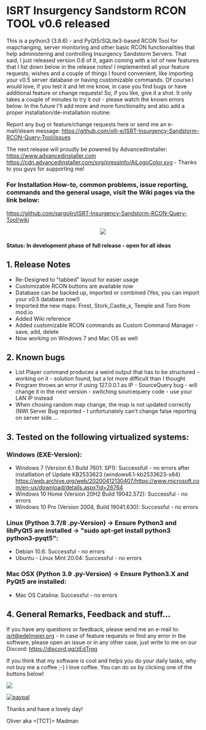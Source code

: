 # ISRT Insurgency Sandstorm RCON TOOL v0.6 released
This is a python3 (3.8.6) - and PyQt5/SQLite3-based RCON Tool for mapchanging, server monitoring and other basic RCON functionalities that help administering and controlling Insurgency Sandstorm Servers. That said, I just released version 0.6 of it, again coming with a lot of new features that I list down below in the release notes! I implemented all your feature requests, wishes and a couple of things I found convenient, like importing your v0.5 server database or having customizable commands. Of course I would love, if you test it and let me know, in case you find bugs or have additional feature or change requests! So, if you like, give it a shot. It only takes a couple of minutes to try it out - please watch the known errors below. In the future I'll add more and more functionality and also add a proper installation/de-installation routine:

Report any bug or feature/change requests here or send me an e-mail/steam message: https://github.com/olli-e/ISRT-Insurgency-Sandstorm-RCON-Query-Tool/issues

The next release will proudly be powered by AdvancedInstaller: https://www.advancedinstaller.com https://cdn.advancedinstaller.com/svg/pressinfo/AiLogoColor.svg - Thanks to you guys for supporting me!

### For Installation How-to, common problems, issue reporting, commands and the general usage, visit the Wiki pages via the link below: 
https://github.com/sargolin/ISRT-Insurgency-Sandstorm-RCON-Query-Tool/wiki

<center><img src="http://src.isrt.info/isrt_v0.6.jpg"></center>

#### Status: In development phase of full release - open for all ideas

## 1. Release Notes
- Re-Designed to "tabbed" layout for easier usage
- Customizable RCON buttons are available now
- Database can be backed up, imported or combined (Yes, you can import your v0.5 database now!)
- Imported the new maps: Frost, Stork_Castle_x, Temple and Toro from mod.io
- Added Wiki reference
- Added customizable RCON commands as Custom Command Manager - save, add, delete
- Now working on Windows 7 and Mac OS as well

## 2. Known bugs
- List Player command produces a weird output that has to be structured - working on it - solution found, but a lot more difficult than I thought
- Program throws an error if using 127.0.0.1 as IP - SourceQuery bug - will change it in the next version - switching sourcequery code - use your LAN IP instead
- When chosing random map change, the map is not updated correctly (NWI Server Bug reported - I unfortunately can't change false reporting on server side....

## 3. Tested on the following virtualized systems:

### Windows (EXE-Version):
- Windows 7 (Version 6.1 Build 7601: SP1): Successfull - no errors after installlation of Update KB2533623  (windows6.1-kb2533623-x64) https://web.archive.org/web/20200412130407/https://www.microsoft.com/en-us/download/details.aspx?id=26764
- Windows 10 Home (Version 20H2 Build 19042.572): Successful - no errors
- Windows 10 Pro (Version 2004, Build 19041.630): Successful - no errors

### Linux (Python 3.7/8 .py-Version) -> Ensure Python3 and libPyQt5 are installed -> "sudo apt-get install python3 python3-pyqt5":
- Debian 10.6: Successful - no errors
- Ubuntu - Linux Mint 20.04: Successful - no errors

### Mac OSX (Python 3.9 .py-Version) -> Ensure Python3.X and PyQt5 are installed:
- Mac OS Catalina: Successful - no errors

## 4. General Remarks, Feedback and stuff...
If you have any questions or feedback, please send me an e-mail to: isrt@edelmeier.org - In case of feature requests or find any error in the software, please open an issue or in any other case, just write to me on our Discord: https://discord.gg/zEdTrgg

If you think that my software is cool and helps you do your daily tasks, why not buy me a coffee ;-) I love coffee. You can do so by clicking one of the buttons below!

<a href="https://www.buymeacoffee.com/oedelmeier"><img src="https://img.buymeacoffee.com/button-api/?text=Buy me a coffee&emoji=&slug=oedelmeier&button_colour=5176e6&font_colour=ffffff&font_family=Lato&outline_colour=ffffff&coffee_colour=FFDD00"></a>

[![paypal](https://www.paypalobjects.com/en_US/i/btn/btn_donateCC_LG.gif)](https://www.paypal.com/donate?hosted_button_id=RLSPYUNWLYA9Y)


Thanks and have a lovely day!

Oliver aka =[TCT]= Madman

